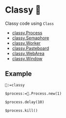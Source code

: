 ﻿# Classy 🎩
Classy code using `Class`

- [classy.Process](Documentation/Classes/Process.md)
- [classy.Semaphore](Documentation/Classes/Semaphore.md)
- [classy.Worker](Documentation/Classes/Worker.md)
- [classy.Pasteboard](Documentation/Classes/Pasteboard.md)
- [classy.WebArea](Documentation/Classes/WebArea.md)
- [classy.Window](Documentation/Classes/Window.md)

## Example

```4d
🎩:=classy 

$process:=🎩.Process.new(1)

$process.delay(10)

$process.kill()
```